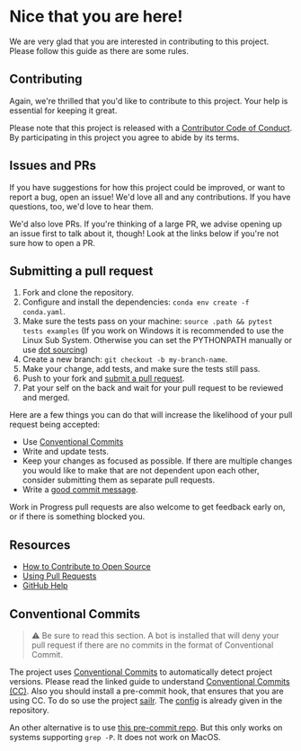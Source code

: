 # Nice that you are here!
We are very glad that you are interested in contributing to this project. Please follow this guide as there are some rules. 

## Contributing

Again, we're thrilled that you'd like to contribute to this project. Your help is essential for keeping it great.

Please note that this project is released with a [Contributor Code of Conduct](https://github.com/stoney95/pypely/tree/main/CODE_OF_CONDUCT.md). By participating in this project you agree to abide by its terms.

## Issues and PRs

If you have suggestions for how this project could be improved, or want to report a bug, open an issue! We'd love all and any contributions. If you have questions, too, we'd love to hear them.

We'd also love PRs. If you're thinking of a large PR, we advise opening up an issue first to talk about it, though! Look at the links below if you're not sure how to open a PR.

## Submitting a pull request

1. Fork and clone the repository.
1. Configure and install the dependencies: `conda env create -f conda.yaml`.
2. Make sure the tests pass on your machine: `source .path && pytest tests examples` (If you work on Windows it is recommended to use the Linux Sub System. Otherwise you can set the PYTHONPATH manually or use [dot sourcing](https://superuser.com/questions/71446/equivalent-of-bashs-source-command-in-powershell))
3. Create a new branch: `git checkout -b my-branch-name`.
4. Make your change, add tests, and make sure the tests still pass.
5. Push to your fork and [submit a pull request](https://docs.github.com/en/pull-requests/collaborating-with-pull-requests/proposing-changes-to-your-work-with-pull-requests/creating-a-pull-request-from-a-fork).
6. Pat your self on the back and wait for your pull request to be reviewed and merged.

Here are a few things you can do that will increase the likelihood of your pull request being accepted:

- Use [Conventional Commits](#conventional-commits)
- Write and update tests.
- Keep your changes as focused as possible. If there are multiple changes you would like to make that are not dependent upon each other, consider submitting them as separate pull requests.
- Write a [good commit message](http://tbaggery.com/2008/04/19/a-note-about-git-commit-messages.html).

Work in Progress pull requests are also welcome to get feedback early on, or if there is something blocked you.

## Resources

- [How to Contribute to Open Source](https://opensource.guide/how-to-contribute/)
- [Using Pull Requests](https://help.github.com/articles/about-pull-requests/)
- [GitHub Help](https://help.github.com)


## Conventional Commits

> :warning: Be sure to read this section. A bot is installed that will deny your pull request if there are no commits in the format of Conventional Commit.

The project uses [Conventional Commits](https://www.conventionalcommits.org/en/v1.0.0/) to automatically detect project versions. Please read the linked guide to understand [Conventional Commits (CC)](https://www.conventionalcommits.org/en/v1.0.0/). Also you should install a pre-commit hook, that ensures that you are using CC. To do so use the project [sailr](https://github.com/craicoverflow/sailr). The [config](https://github.com/stoney95/pypely/tree/main/sailr.json) is already given in the repository. 

An other alternative is to use [this pre-commit repo](https://github.com/compilerla/conventional-pre-commit). But this only works on systems supporting `grep -P`. It does not work on MacOS. 

